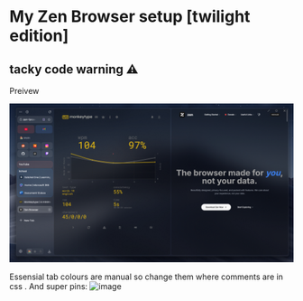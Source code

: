 # My Zen Browser setup [twilight edition]
## tacky code warning ⚠️

Preivew

![Preview](BbbZki9Kho.png)

Essensial tab colours are manual so change them where comments are in css .
And super pins:
![image](https://github.com/user-attachments/assets/8244c281-a16f-43ea-a3f6-27acaf939099)
